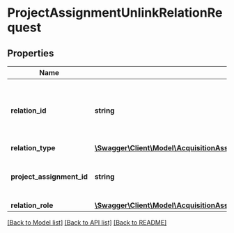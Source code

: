 # ProjectAssignmentUnlinkRelationRequest

## Properties
Name | Type | Description | Notes
------------ | ------------- | ------------- | -------------
**relation_id** | **string** | The ID of the relation (either a contact company or contact person) | 
**relation_type** | [**\Swagger\Client\Model\AcquisitionAssignmentLinkRelationRequestRelationType**](AcquisitionAssignmentLinkRelationRequestRelationType.md) |  | 
**project_assignment_id** | **string** | The project assignment to unlink the relation from. | 
**relation_role** | [**\Swagger\Client\Model\AcquisitionAssignmentUnlinkRelationRequestRelationRole**](AcquisitionAssignmentUnlinkRelationRequestRelationRole.md) |  | [optional] 

[[Back to Model list]](../README.md#documentation-for-models) [[Back to API list]](../README.md#documentation-for-api-endpoints) [[Back to README]](../README.md)


